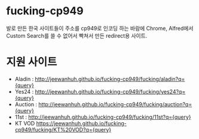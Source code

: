 # fucking-cp949
발로 만든 한국 사이트들이 주소를 cp949로 인코딩 하는 바람에 Chrome, Alfred에서 Custom Search를 쓸 수 없어서 빡쳐서 만든 redirect용 사이트.

# 지원 사이트
* Aladin : http://jeewanhuh.github.io/fucking-cp949/fucking/aladin?q={query}
* Yes24 : http://jeewanhuh.github.io/fucking-cp949/fucking/yes24?q={query}
* Auction : http://jeewanhuh.github.io/fucking-cp949/fucking/auction?q={query}
* 11st : http://jeewanhuh.github.io/fucking-cp949/fucking/11st?q={query}
* KT VOD https://jeewanhuh.github.io/fucking-cp949/fucking/KT%20VOD?q={query}
